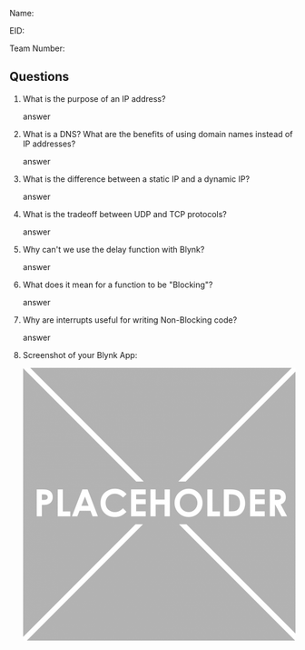 Name:

EID:

Team Number:

## Questions

1. What is the purpose of an IP address?

    answer

2. What is a DNS? What are the benefits of using domain names instead of IP addresses?

    answer

3. What is the difference between a static IP and a dynamic IP?

    answer

4. What is the tradeoff between UDP and TCP protocols?

    answer

5. Why can't we use the delay function with Blynk?

    answer

6. What does it mean for a function to be "Blocking"?

    answer

7. Why are interrupts useful for writing Non-Blocking code?

    answer

8. Screenshot of your Blynk App:

    ![your image here->](img/placeholder.png)
